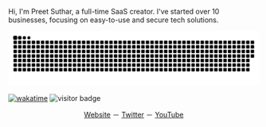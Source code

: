 Hi, I'm Preet Suthar, a full-time SaaS creator. I've started over 10 businesses, focusing on easy-to-use and secure tech solutions.

<picture>
  <source media="(prefers-color-scheme: dark)" srcset="https://raw.githubusercontent.com/preetsuthar17/preetsuthar17/output/github-contribution-grid-snake-dark.svg">
  <source media="(prefers-color-scheme: light)" srcset="https://raw.githubusercontent.com/preetsuthar17/preetsuthar17/output/github-contribution-grid-snake.svg">
  <img alt="github contribution grid snake animation" src="https://raw.githubusercontent.com/preetsuthar17/preetsuthar17/output/github-contribution-grid-snake.svg">
</picture>
  
[![wakatime](https://wakatime.com/badge/user/b5b67ae1-6061-466d-982e-e7b9ec9d9369.svg)](https://wakatime.com/@b5b67ae1-6061-466d-982e-e7b9ec9d9369)
![visitor badge](https://visitor-badge.laobi.icu/badge?page_id=preetsuthar17.preetsuthar17)

<p align="center">
<a href="https://preetsuthar.me">Website</a> － <a href="https://twitter.com/preetsuthar17">Twitter</a> － <a href="https://youtube.com/@preetsuthar17">YouTube</a>
</p>
